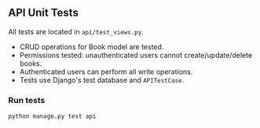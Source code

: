 ## API Unit Tests

All tests are located in `api/test_views.py`.

- CRUD operations for Book model are tested.
- Permissions tested: unauthenticated users cannot create/update/delete books.
- Authenticated users can perform all write operations.
- Tests use Django's test database and `APITestCase`.

### Run tests
```bash
python manage.py test api
